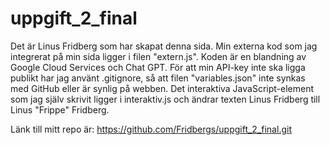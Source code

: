 # uppgift_2_final

Det är Linus Fridberg som har skapat denna sida.
Min externa kod som jag integrerat på min sida ligger i filen "extern.js". Koden är en blandning av Google Cloud Services och Chat GPT.
För att min API-key inte ska ligga publikt har jag använt .gitignore, så att filen "variables.json" inte synkas med GitHub eller är synlig på webben.
Det interaktiva JavaScript-element som jag själv skrivit ligger i interaktiv.js och ändrar texten Linus Fridberg till Linus "Frippe" Fridberg.

Länk till mitt repo är: https://github.com/Fridbergs/uppgift_2_final.git
